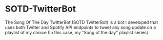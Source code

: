 # SOTD-TwitterBot
The Song Of The Day TwitterBot (SOTD TwitterBot) is a bot I developed that uses both Twitter and Spotify API endpoints to tweet any song update on a playlist of my choice (In this case, my "Song of the day" playlist series)
